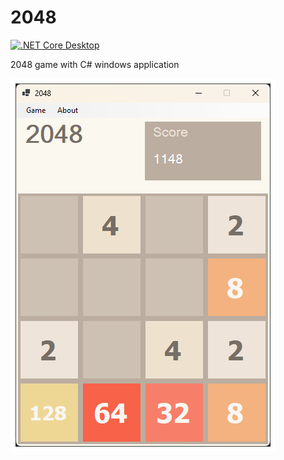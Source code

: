 # 2048

[![.NET Core Desktop](https://github.com/SajjadAemmi/2048/actions/workflows/dotnet-desktop.yml/badge.svg)](https://github.com/SajjadAemmi/2048/actions/workflows/dotnet-desktop.yml)

2048 game with C# windows application

![screenshot](screenshot.png)
